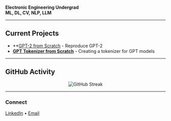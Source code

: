 **Electronic Engineering Undergrad** <br/>
**ML, DL, CV, NLP, LLM**

---


## Current Projects
- **[GPT-2 from Scratch](https://github.com/samitha278/gpt2-lite) - Reproduce GPT-2 
- **[GPT Tokenizer from Scratch](https://github.com/samitha278/gpt-tokenizer-from-scratch)** - Creating a tokenizer for GPT models

---
## GitHub Activity

<p align="center">
  <img src="https://github-readme-streak-stats.herokuapp.com?user=samitha278&theme=default&hide_border=true&card_width=200" alt="GitHub Streak" />
</p>

---

### Connect

[LinkedIn](https://linkedin.com/in/samitha-sahan-52211a254) • [Email](mailto:samithasahanssb@gmail.com.com)

